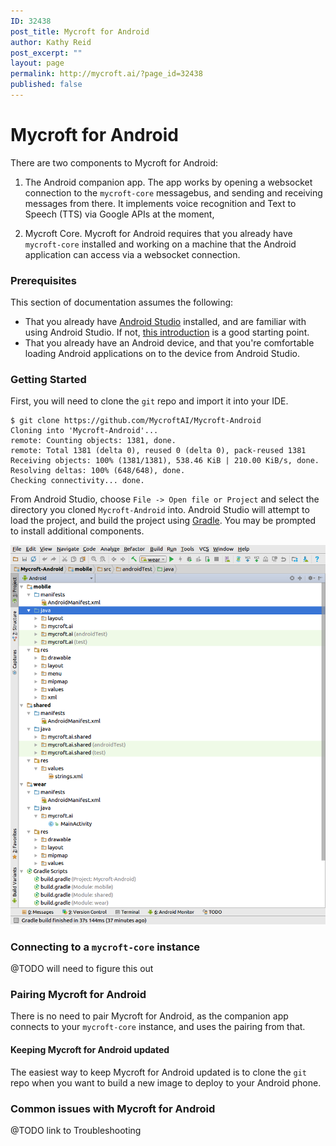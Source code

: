 ```yaml
---
ID: 32438
post_title: Mycroft for Android
author: Kathy Reid
post_excerpt: ""
layout: page
permalink: http://mycroft.ai/?page_id=32438
published: false
---
```

# Mycroft for Android

There are two components to Mycroft for Android:

1. The Android companion app. The app works by opening a websocket connection to the `mycroft-core` messagebus, and sending and receiving messages from there. It implements voice recognition and Text to Speech (TTS) via Google APIs at the moment,

2. Mycroft Core. Mycroft for Android requires that you already have `mycroft-core` installed and working on a machine that the Android application can access via a websocket connection.

### Prerequisites

This section of documentation assumes the following:

* That you already have [Android Studio](https://developer.android.com/studio/index.html) installed, and are familiar with using Android Studio. If not, [this introduction](https://developer.android.com/studio/intro/index.html) is a good starting point.
* That you already have an Android device, and that you're comfortable loading Android applications on to the device from Android Studio.

### Getting Started

First, you will need to clone the `git` repo and import it into your IDE.

```
$ git clone https://github.com/MycroftAI/Mycroft-Android
Cloning into 'Mycroft-Android'...
remote: Counting objects: 1381, done.
remote: Total 1381 (delta 0), reused 0 (delta 0), pack-reused 1381
Receiving objects: 100% (1381/1381), 538.46 KiB | 210.00 KiB/s, done.
Resolving deltas: 100% (648/648), done.
Checking connectivity... done.
```

From Android Studio, choose `File -> Open file or Project` and select the directory you cloned `Mycroft-Android` into. Android Studio will attempt to load the project, and build the project using [Gradle](https://gradle.org/). You may be prompted to install additional components.

![Android Studio with Mycroft-Android loaded](../img/android-studio-with-mycroft-for-android-loaded.png "Android Studio with Mycroft-Android loaded")

### Connecting to a `mycroft-core` instance

@TODO will need to figure this out

### Pairing Mycroft for Android

There is no need to pair Mycroft for Android, as the companion app connects to your `mycroft-core` instance, and uses the pairing from that.

#### Keeping Mycroft for Android updated

The easiest way to keep Mycroft for Android updated is to clone the `git` repo when you want to build a new image to deploy to your Android phone.

### Common issues with Mycroft for Android

@TODO link to Troubleshooting